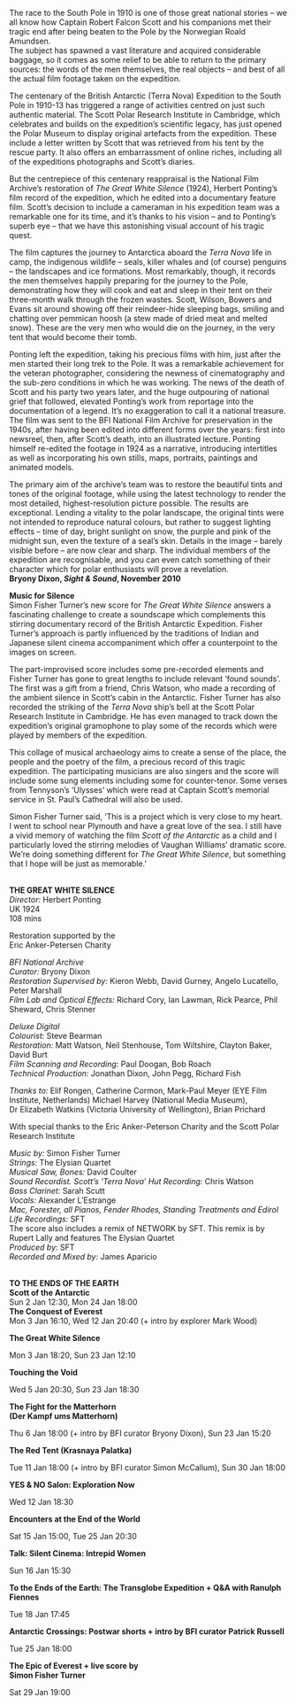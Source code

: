 

The race to the South Pole in 1910 is one of those great national stories – we all know how Captain Robert Falcon Scott and his companions met their tragic end after being beaten to the Pole by the Norwegian Roald Amundsen.  
The subject has spawned a vast literature and acquired considerable baggage, so it comes as some relief to be able to return to the primary sources: the words of the men themselves, the real objects – and best of all the actual film footage taken on the expedition.

The centenary of the British Antarctic (Terra Nova) Expedition to the South Pole in 1910-13 has triggered a range of activities centred on just such authentic material. The Scott Polar Research Institute in Cambridge, which celebrates and builds on the expedition’s scientific legacy, has just opened the Polar Museum to display original artefacts from the expedition. These include a letter written by Scott that was retrieved from his tent by the rescue party. It also offers an embarrassment of online riches, including all of the expeditions photographs and Scott’s diaries.

But the centrepiece of this centenary reappraisal is the National Film Archive’s restoration of _The Great White Silence_ (1924), Herbert Ponting’s film record of the expedition, which he edited into a documentary feature film. Scott’s decision to include a cameraman in his expedition team was a remarkable one for its time, and it’s thanks to his vision – and to Ponting’s superb eye – that we have this astonishing visual account of his tragic quest.

The film captures the journey to Antarctica aboard the _Terra Nova_ life in camp, the indigenous wildlife – seals, killer whales and (of course) penguins – the landscapes and ice formations. Most remarkably, though, it records the men themselves happily preparing for the journey to the Pole, demonstrating how they will cook and eat and sleep in their tent on their three-month walk through the frozen wastes. Scott, Wilson, Bowers and Evans sit around showing off their reindeer-hide sleeping bags, smiling and chatting over pemmican hoosh (a stew made of dried meat and melted snow). These are the very men who would die on the journey, in the very tent that would become their tomb.

Ponting left the expedition, taking his precious films with him, just after the men started their long trek to the Pole. It was a remarkable achievement for the veteran photographer, considering the newness of cinematography and the sub-zero conditions in which he was working. The news of the death of Scott and his party two years later, and the huge outpouring of national grief that followed, elevated Ponting’s work from reportage into the documentation of a legend. It’s no exaggeration to call it a national treasure. The film was sent to the BFI National Film Archive for preservation in the 1940s, after having been edited into different forms over the years: first into newsreel, then, after Scott’s death, into an illustrated lecture. Ponting himself re-edited the footage in 1924 as a narrative, introducing intertitles as well as incorporating his own stills, maps, portraits, paintings and animated models.

The primary aim of the archive’s team was to restore the beautiful tints and tones of the original footage, while using the latest technology to render the most detailed, highest-resolution picture possible. The results are exceptional. Lending a vitality to the polar landscape, the original tints were not intended to reproduce natural colours, but rather to suggest lighting effects – time of day, bright sunlight on snow, the purple and pink of the midnight sun, even the texture of a seal’s skin. Details in the image – barely visible before – are now clear and sharp. The individual members of the expedition are recognisable, and you can even catch something of their character which for polar enthusiasts will prove a revelation.  
**Bryony Dixon, _Sight & Sound_, November 2010**

**Music for Silence**  
Simon Fisher Turner’s new score for _The Great White Silence_ answers a fascinating challenge to create a soundscape which complements this stirring documentary record of the British Antarctic Expedition. Fisher Turner’s approach is partly influenced by the traditions of Indian and Japanese silent cinema accompaniment which offer a counterpoint to the images on screen.

The part-improvised score includes some pre-recorded elements and Fisher Turner has gone to great lengths to include relevant ‘found sounds’. The first was a gift from a friend, Chris Watson, who made a recording of the ambient silence in Scott’s cabin in the Antarctic. Fisher Turner has also recorded the striking of the _Terra Nova_ ship’s bell at the Scott Polar Research Institute in Cambridge. He has even managed to track down the expedition’s original gramophone to play some of the records which were played by members of the expedition.

This collage of musical archaeology aims to create a sense of the place, the people and the poetry of the film, a precious record of this tragic expedition. The participating musicians are also singers and the score will include some sung elements including some for counter-tenor. Some verses from Tennyson’s ‘Ulysses’ which were read at Captain Scott’s memorial service in St. Paul’s Cathedral will also be used.

Simon Fisher Turner said, ‘This is a project which is very close to my heart.  
I went to school near Plymouth and have a great love of the sea. I still have a vivid memory of watching the film _Scott of the Antarctic_ as a child and I particularly loved the stirring melodies of Vaughan Williams’ dramatic score. We’re doing something different for _The Great White Silence_, but something that I hope will be just as memorable.’
<br><br>

**THE GREAT WHITE SILENCE**<br>
_Director:_ Herbert Ponting<br>
UK 1924<br>
108 mins

Restoration supported by the  
Eric Anker-Petersen Charity

_BFI National Archive_<br>
_Curator:_ Bryony Dixon<br>
_Restoration Supervised by:_ Kieron Webb, David Gurney, Angelo Lucatello, Peter Marshall<br>
_Film Lab and Optical Effects:_ Richard Cory, Ian Lawman, Rick Pearce, Phil Sheward, Chris Stenner

_Deluxe Digital_<br>
_Colourist:_ Steve Bearman<br>
_Restoration:_ Matt Watson, Neil Stenhouse, Tom Wiltshire, Clayton Baker, David Burt<br>
_Film Scanning and Recording:_  Paul Doogan, Bob Roach<br>
_Technical Production:_ Jonathan Dixon,  John Pegg, Richard Fish

_Thanks to:_ Elif Rongen, Catherine Cormon,  Mark-Paul Meyer (EYE Film Institute, Netherlands) Michael Harvey (National Media Museum),  
Dr Elizabeth Watkins (Victoria University of Wellington), Brian Prichard

With special thanks to the Eric Anker-Peterson Charity and the Scott Polar Research Institute

_Music by:_ Simon Fisher Turner<br>
_Strings:_ The Elysian Quartet<br>
_Musical Saw, Bones:_ David Coulter<br>
_Sound Recordist. Scott’s ‘Terra Nova’ Hut Recording:_ Chris Watson<br>
_Bass Clarinet:_ Sarah Scutt<br>
_Vocals:_ Alexander L’Estrange<br>
_Mac, Forester, all Pianos, Fender Rhodes, Standing Treatments and Edirol Life Recordings:_ SFT<br>
The score also includes a remix of NETWORK by SFT. This remix is by Rupert Lally and features  The Elysian Quartet<br>
_Produced by:_ SFT<br>
_Recorded and Mixed by:_ James Aparicio<br>
<br>

**TO THE ENDS OF THE EARTH**<br>
**Scott of the Antarctic**<br>
Sun 2 Jan 12:30, Mon 24 Jan 18:00<br>
**The Conquest of Everest**<br>
Mon 3 Jan 16:10, Wed 12 Jan 20:40 (+ intro by explorer Mark Wood)<br>

**The Great White Silence**<br>

Mon 3 Jan 18:20, Sun 23 Jan 12:10<br>

**Touching the Void**<br>

Wed 5 Jan 20:30, Sun 23 Jan 18:30<br>

**The Fight for the Matterhorn  
(Der Kampf ums Matterhorn)**<br>

Thu 6 Jan 18:00 (+ intro by BFI curator Bryony Dixon), Sun 23 Jan 15:20<br>

**The Red Tent (Krasnaya Palatka)**<br>

Tue 11 Jan 18:00 (+ intro by BFI curator Simon McCallum), Sun 30 Jan 18:00<br>

**YES & NO Salon: Exploration Now**<br>

Wed 12 Jan 18:30<br>

**Encounters at the End of the World**<br>

Sat 15 Jan 15:00, Tue 25 Jan 20:30<br>

**Talk: Silent Cinema: Intrepid Women**<br>

Sun 16 Jan 15:30<br>

**To the Ends of the Earth: The Transglobe Expedition + Q&A with Ranulph Fiennes**<br>

Tue 18 Jan 17:45<br>

**Antarctic Crossings: Postwar shorts + intro by BFI curator Patrick Russell**<br>

Tue 25 Jan 18:00<br>

**The Epic of Everest + live score by  
Simon Fisher Turner**<br>

Sat 29 Jan 19:00<br>
<br>
<!--stackedit_data:
eyJoaXN0b3J5IjpbLTEwMDgyOTIyNDVdfQ==
-->